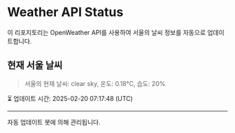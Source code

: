 
# Weather API Status

이 리포지토리는 OpenWeather API를 사용하여 서울의 날씨 정보를 자동으로 업데이트합니다.

## 현재 서울 날씨
> 서울의 현재 날씨: clear sky, 온도: 0.18°C, 습도: 20%

⏳ 업데이트 시간: 2025-02-20 07:17:48 (UTC)

---
자동 업데이트 봇에 의해 관리됩니다.
